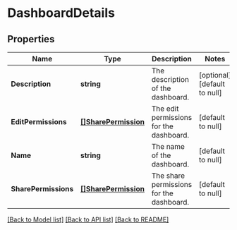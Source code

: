 # DashboardDetails

## Properties
Name | Type | Description | Notes
------------ | ------------- | ------------- | -------------
**Description** | **string** | The description of the dashboard. | [optional] [default to null]
**EditPermissions** | [**[]SharePermission**](SharePermission.md) | The edit permissions for the dashboard. | [default to null]
**Name** | **string** | The name of the dashboard. | [default to null]
**SharePermissions** | [**[]SharePermission**](SharePermission.md) | The share permissions for the dashboard. | [default to null]

[[Back to Model list]](../README.md#documentation-for-models) [[Back to API list]](../README.md#documentation-for-api-endpoints) [[Back to README]](../README.md)


